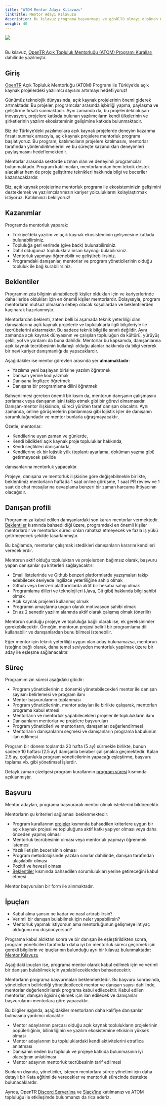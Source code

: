 ```yaml
---
title: "ATOM Mentor Adayı Kılavuzu"
linkTitle: Mentor Adayı Kılavuzu
description: Bu kılavuz programa başvurmayı ve gönüllü olmayı düşünen mentorların programı daha iyi anlaması için oluşturulmuştur. Henüz aday oldukları için, programa kabul olduktan sonraki kısımların detaylarından bahsedilmemiştir.
weight: 40
---
```


<img src="/images/atom-logo-horizontal-800x251.png" style="max-height: 200px; text-align: center;"/>

<br/>
<br/>

Bu kılavuz, [OpenTR Açık Topluluk Mentorluğu (ATOM) Programı Kuralları](../program-rules/) dahilinde yazılmıştır.

## Giriş

[OpenTR](/) Açık Topluluk Mentorluğu (ATOM) Programı ile Türkiye’de açık kaynak projelerdeki yazılımcı sayısını artırmayı hedefliyoruz!

Günümüz teknolojik dünyasında, açık kaynak projelerinin önemi giderek artmaktadır. Bu projeler, programcılar arasında işbirliği yapma, paylaşma ve geliştirme fırsatı sunmaktadır. Aynı zamanda da, bu projelerdeki oluşan inovasyon, projelere katkıda bulunan yazılımcıların kendi ülkelerinin ve şirketlerinin yazılım ekosisteminin gelişimine katkıda bulunmaktadır.

Biz de Türkiye’deki yazılımcılara açık kaynak projelerde deneyim kazanma fırsatı sunmak amacıyla, açık kaynak projelere mentorluk programı başlatıyoruz. Bu program, katılımcıların projelere katılmasını, mentorlar tarafından yönlendirilmelerini ve bu süreçte kazandıkları deneyimleri paylaşmasını hedeflemektedir.

Mentorlar arasında sektörde uzman olan ve deneyimli programcılar bulunmaktadır. Program katılımcıları, mentorlarından hem teknik destek alacaklar hem de proje geliştirme teknikleri hakkında bilgi ve beceriler kazanacaklardır.

Biz, açık kaynak projelerine mentorluk programı ile ekosisteminizin gelişimini desteklemek ve yazılımcılarımızın kariyer yolculuklarını kolaylaştırmak istiyoruz. Katılımınızı bekliyoruz!

## Kazanımlar

Programda mentorluk yaparak:
- Türkiye’deki yazılım ve açık kaynak ekosisteminin gelişmesine katkıda bulunabilirsiniz.
- Topluluğa geri verimde (give back) bulunabilirsiniz.
- Dahil olduğunuz topluluklara insan kaynağı bulabilirsiniz.
- Mentorluk yapmayı öğrenebilir ve geliştirebilirsiniz.
- Programdaki danışanlar, mentorlar ve program yöneticilerinin olduğu topluluk ile bağ kurabilirsiniz.

## Beklentiler

Programımızda bilginin alınabileceği kişiler oldukları için ve kariyerlerinde daha ileride oldukları için en önemli kişiler mentorlardır.
Dolayısıyla, program mentorların mutsuz olmasına sebep olacak koşullardan ve beklentilerden kaçınarak hazırlanmıştır.

Mentorlardan beklenti, zaten belli bi aşamada teknik yeterliliği olan danışanlarına açık kaynak projelerle ve topluluklarla ilgili bilgileriyle ile tecrübelerini aktarmaktır.
Bu sadece teknik bilgi ile sınırlı değildir.
Aynı zamanda açık kaynak dünyasının ve çalışılan topluluğun da kültürü, yürüyüş şekli, yol ve yordamı da buna dahildir.
Mentorlar bu kapsamda, danışanlarına açık kaynak tecrübesinin kullanışlı olduğu alanlar hakkında da bilgi vererek bir nevi kariyer danışmanlığı da yapacaklardır.

Aşağıdakiler ise mentor görevleri arasında yer **almamaktadır**:
- Yazılıma yeni başlayan birisine yazılım öğretmek
- Danışan yerine kod yazmak
- Danışana İngilizce öğretmek
- Danışana bir programlama dilini öğretmek

Bahsedilmesi gereken önemli bir kısım da, mentorun danışanın çalışmasını zorlamak veya danışanın işini takip etmek gibi bir görevi olmamasıdır.
Danışan-mentor ilişkisinde, süreci yürüten taraf danışan olacaktır. Aynı zamanda, online görüşmelerin planlanması gibi lojistik işler de danışanın sorumluluğundadır ve mentor bunlarla uğraşmayacaktır.

Özetle, mentorlar:
- Kendilerine uyan zaman ve günlerde,
- Kendi bildikleri açık kaynak proje topluluklar hakkında,
- Kendi seçtikleri danışanlarla,
- Kendilerine ek bir lojistik yük (toplantı ayarlama, doküman yazma gibi) getirmeyecek şekilde

danışanlarına mentorluk yapacaktır.

Projeye, danışana ve mentorluk ilişkisine göre değişebilmekle birlikte, beklentimiz mentorların haftada 1 saat online görüşme, 1 saat PR review ve 1 saat de chat mesajlarına cevaplama benzeri bir zaman harcama ihtiyacının olacağıdır.

## Danışan profili

Programımıza kabul edilen danışanlardaki son kararı mentorlar vermektedir.
[Beklentiler](#beklentiler) kısmında bahsedildiği üzere, programdaki en önemli kişiler mentorlardır ve mentorluk süreci onları rahatsız etmeyecek ve fazla iş yükü getirmeyecek şekilde tasarlanmıştır.

Bu bağlamda, mentorlar çalışmak istedikleri danışanların kararını kendileri vereceklerdir.

Mentorun aktif olduğu topluluktan ve projelerden bağımsız olarak, başvuru yapan danışanlar şu kriterleri sağlayacaktır:
- Email listelerinde ve Github benzeri platformlarda yazışmaları takip edebilecek seviyede İngilizce yeterliliğine sahip olmak
- Github veya benzeri platformlarda aktif bir hesaba sahip olmak
- Programlama dilleri ve teknolojileri (Java, Git gibi) hakkında bilgi sahibi olmak
- Açık kaynak projeleri kullanmış olmak
- Programın amaçlarına uygun olarak motivasyon sahibi olmak
- En az 2 senedir yazılım alanında aktif olarak çalışmış olmak (önerilir)

Mentorun sunduğu projeye ve topluluğa bağlı olarak ise, ek gereksinimler gerekebilecektir.
Örneğin, mentorun projesi belirli bir programlama dili kullanabilir ve danışanlardan bunu bilmesi istenebilir.

Eğer mentor için teknik yeterliliği uygun olan aday bulunamazsa, mentorun isteğine bağlı olarak, daha temel seviyeden mentorluk yapılmak üzere bir aday ile eşleşme sağlanacaktır.

## Süreç

Programımızın süreci aşağıdaki gibidir:

- Program yöneticilerinin o dönemki yönetebilecekleri mentor ile danışan sayısını belirlemesi ve program ilanı
- Mentor başvurularının toplanması
- Program yöneticilerinin, mentor adayları ile birlikte çalışarak, mentorları programa kabul etmesi
- Mentorların ve mentorluk yapabilecekleri projeler ile toplulukların ilanı
- Danışanların mentorlar ve projelere başvuruları
- Program yöneticileri ve mentorların, danışanları değerlendirmesi
- Mentorların danışanlarını seçmesi ve danışanların programa kabulünün ilan edilmesi

Program bir dönem toplamda 20 hafta (5 ay) sürmekle birlikte, bunun sadece 10 haftası (2.5 ay) danışanla beraber çalışmakla geçmektedir.
Kalan 2.5 ay, çoğunlukla program yöneticilerinin yapacağı eşleştirme, başvuru toplama vb. gibi yönetimsel işlerdir.

Detaylı zaman çizelgesi program kurallarının [program süresi](../program-rules/#program-süresi) kısmında açıklanmıştır.

## Başvuru

Mentor adayları, programa başvurarak mentor olmak isteklerini bildirecektir.

Mentorların şu kriterleri sağlaması beklenmektedir:
- Program kurallarının [projeler](../program-rules/#projeler) kısmında bahsedilen kriterlere uygun bir açık kaynak projesi ve topluluğuna aktif katkı yapıyor olması veya daha önceden yapmış olması
- Mentorluk tecrübesinin olması veya mentorluk yapmayı öğrenmek istemesi
- Yazılı iletişim becerisinin olması
- Program metodolojisinde yazılan sınırlar dahilinde, danışan tarafından ulaşılabilir olması
- Pozitif ve hevesli olması
- [Beklentiler](#beklentiler) kısmında bahsedilen sorumlulukları yerine getireceğini kabul etmesi

Mentor başvuruları bir form ile alınmaktadır.


## İpuçları

- Kabul alma şansın ne kadar ve nasıl artırabilirsin?
- Verimli bir danışan bulabilmek için neler yapabilirsin?
- Mentorluk yapmak istiyorsun ama mentorluğunun gelişmeye ihtiyaç olduğunu mu düşünüyorsun?

Programa kabul aldıktan sonra ve bir danışan ile eşleştirildikten sonra, program yöneticileri tarafından daha iyi bir mentorluk süreci geçirmek için gerekli bilgilerin ve ipuçlarının bulunduğu ayrı bir kılavuz bulunmaktadır: [Mentor Kılavuzu](../mentor-guide/)

Aşağıdaki ipuçları ise, programa mentor olarak kabul edilmek için ve verimli bir danışan bulabilmek için yapılabileceklerden bahsedecektir.

Mentorların programa başvurmaları beklenmektedir. Bu başvuru sonrasında, yöneticilerin belirlediği yönetilebilecek mentor ve danışan sayısı dahilinde, mentorlar değerlendirilerek programa kabul edilecektir.
Kabul edilen mentorlar, danışan ilgisini çekmek için ilan edilecek ve danışanlar başvurularını mentorlara göre yapacaktır.

Bu bilgiler ışığında, aşağıdakiler mentorların daha kalifiye danışanlar bulmasına yardımcı olacaktır:
- Mentor adaylarının parçası olduğu açık kaynak toplulukların projelerinin popülerliğinin, bilinirliğinin ve yazılım ekosistemine etkisinin yüksek olması
- Mentor adaylarının bu topluluklardaki kendi aktivitelerini etraflıca anlatması
- Danışanın neden bu topluluk ve projeye katkıda bulunmasının iyi olacağının anlatılması
- Mentor adayının mentorluk tecrübesinin tarif edilmesi

Bunların dışında, yöneticiler, isteyen mentorlara süreç yönetimi için daha detaylı bir Kata eğitimi de verecekler ve mentorluk sürecinde destekte bulunacaklardır.

Ayrıca, OpenTR [Discord Server’ına](https://discord.gg/z3ch7udV3Q) ve [Slack’ine](https://join.slack.com/t/open-tr/shared_invite/zt-2045iugc5-VgCozOqAqs297Cws7m~vgw) katılmanızı ve ATOM topluluğu ile etkileşimde bulunmanızı da rica ederiz.
